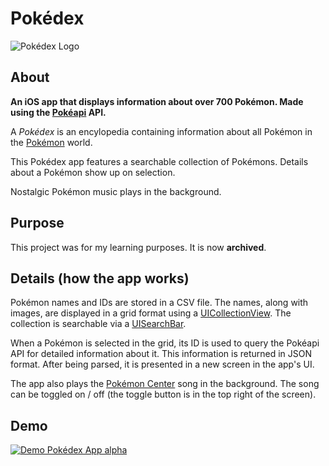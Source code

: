 # Pokédex 

![Pokédex Logo](https://bulbapedia.bulbagarden.net/wiki/File:Pokédex_logo.png)

## About

**An iOS app that displays information about over 700 Pokémon. Made using the [Pokéapi](http://pokeapi.co/about/) API.**

A *Pokédex* is an encylopedia containing information about all Pokémon in the [Pokémon][3] world.
 
This Pokédex app features a searchable collection of Pokémons. Details about a Pokémon show up on selection.  

Nostalgic Pokémon music plays in the background.

## Purpose

This project was for my learning purposes. It is now **archived**.

## Details (how the app works)

Pokémon names and IDs are stored in a CSV file. The names, along with images, are displayed in a grid format using a [UICollectionView][1]. The collection is searchable via a [UISearchBar][2].

When a Pokémon is selected in the grid, its ID is used to query the Pokéapi API for detailed information about it. This information is returned in JSON format. After being parsed, it is presented in a new screen in the app's UI.

The app also plays the [Pokémon Center](https://www.youtube.com/watch?v=sblFkwwFnQU) song in the background. The song can be toggled on / off (the toggle button is in the top right of the screen).

## Demo

[![Demo Pokédex App alpha](https://media.giphy.com/media/xUPGcEZbHc9pAup5n2/giphy.gif)](https://giphy.com/gifs/ios-pokmon-pokdex-xUPGcEZbHc9pAup5n2/)  

[1]: https://developer.apple.com/documentation/uikit/uicollectionview
[2]: https://developer.apple.com/documentation/uikit/uisearchbar
[3]: https://en.wikipedia.org/wiki/Pokémon
